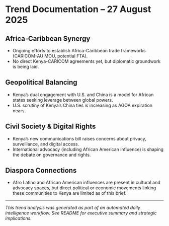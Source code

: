 # Trend Documentation – 27 August 2025

## Africa-Caribbean Synergy
- Ongoing efforts to establish Africa-Caribbean trade frameworks (CARICOM-AU MOU, potential FTA).
- No direct Kenya-CARICOM agreements yet, but diplomatic groundwork is being laid.

## Geopolitical Balancing
- Kenya’s dual engagement with U.S. and China is a model for African states seeking leverage between global powers.
- U.S. scrutiny of Kenya’s China ties is increasing as AGOA expiration nears.

## Civil Society & Digital Rights
- Kenya’s new communications bill raises concerns about privacy, surveillance, and digital access.
- International advocacy (including African American influence) is shaping the debate on governance and rights.

## Diaspora Connections
- Afro Latino and African American influences are present in cultural and advocacy spaces, but direct political or economic movements linking these communities to Kenya are limited as of this brief.

---

*This trend analysis was generated as part of an automated daily intelligence workflow. See README for executive summary and strategic implications.*
